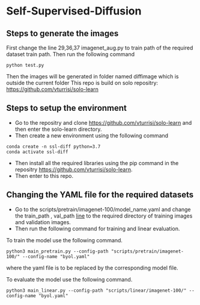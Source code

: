 # Self-Supervised-Diffusion
## Steps to generate the images
First change the line 29,36,37 imagenet_aug.py to train path of the required dataset train path. Then run the following command
```shell
python test.py
```
Then the images will be generated in folder named diffimage which is outside the current folder
This repo is build on solo repositry: https://github.com/vturrisi/solo-learn
## Steps to setup the environment
- Go to the repositry and clone https://github.com/vturrisi/solo-learn and then enter the solo-learn directory.
- Then create a new environment using the following command 
```shell
conda create -n ssl-diff python=3.7
conda activate ssl-diff
```
- Then install all the required libraries using the pip command in the repositry https://github.com/vturrisi/solo-learn.
- Then enter to this repo.
## Changing the YAML file for the required datasets
- Go to the scripts/pretrain/imagenet-100/model_name.yaml and change the train_path , val_path [line](https://github.com/has97/Self-Supervised-Diffusion/blob/04e2315dad01366b5100d2bc4309501968bdc1e6/scripts/pretrain/imagenet-100/byol.yaml#L27) to the required directory of training images and validation images.
- Then run the following command for training and linear evaluation.

To train the model use the following command.
```shell
python3 main_pretrain.py --config-path "scripts/pretrain/imagenet-100/" --config-name "byol.yaml"
```
where the yaml file is to be replaced by the corresponding model file. 

To evaluate the model use the following command.
```shell
python3 main_linear.py --config-path "scripts/linear/imagenet-100/" --config-name "byol.yaml"
```

